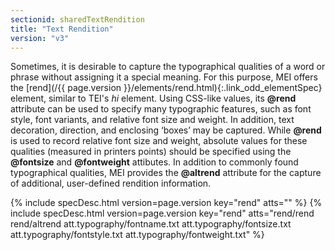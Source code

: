 ```yaml
---
sectionid: sharedTextRendition
title: "Text Rendition"
version: "v3"
---
```




Sometimes, it is desirable to capture the typographical qualities of a word or phrase
without assigning it a special meaning. For this purpose, MEI offers the [rend](/{{ page.version }}/elements/rend.html){:.link_odd_elementSpec} element, similar to TEI's *hi* element. Using CSS-like values,
its **@rend** attribute can be used to specify many typographic features, such as font
style, font variants, and relative font size and weight. In addition, text decoration,
direction, and enclosing ‘boxes’ may be captured. While **@rend**
is used to record relative font size and weight, absolute values for these qualities
(measured in printers points) should be specified using the **@fontsize** and
**@fontweight** attibutes. In addition to commonly found typographical qualities,
MEI provides the **@altrend** attribute for the capture of additional, user-defined
rendition information.



{% include specDesc.html version=page.version key="rend" atts="" %}
{% include specDesc.html version=page.version key="rend" atts="rend/rend rend/altrend att.typography/fontname.txt att.typography/fontsize.txt att.typography/fontstyle.txt
att.typography/fontweight.txt" %}




